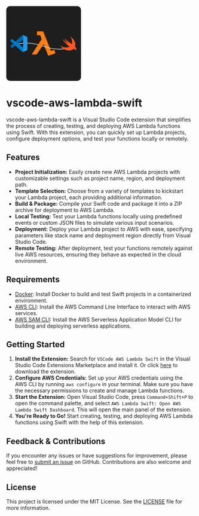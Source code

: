 <img src="./vscode-extension/media/logo.png" alt="Logo" width="200" height="200" style="border-radius: 5%;">

# vscode-aws-lambda-swift

vscode-aws-lambda-swift is a Visual Studio Code extension that simplifies the process of creating, testing, and deploying AWS Lambda functions using Swift. With this extension, you can quickly set up Lambda projects, configure deployment options, and test your functions locally or remotely.

## Features

- **Project Initialization:** Easily create new AWS Lambda projects with customizable settings such as project name, region, and deployment path.
- **Template Selection:** Choose from a variety of templates to kickstart your Lambda project, each providing additional information.
- **Build & Package:** Compile your Swift code and package it into a ZIP archive for deployment to AWS Lambda.
- **Local Testing:** Test your Lambda functions locally using predefined events or custom JSON files to simulate various input scenarios.
- **Deployment:** Deploy your Lambda project to AWS with ease, specifying parameters like stack name and deployment region directly from Visual Studio Code.
- **Remote Testing:** After deployment, test your functions remotely against live AWS resources, ensuring they behave as expected in the cloud environment.

## Requirements

- [Docker](https://www.docker.com/): Install Docker to build and test Swift projects in a containerized environment.
- [AWS CLI](https://docs.aws.amazon.com/cli/latest/userguide/getting-started-install.html): Install the AWS Command Line Interface to interact with AWS services.
- [AWS SAM CLI](https://docs.aws.amazon.com/serverless-application-model/latest/developerguide/serverless-sam-cli-install.html): Install the AWS Serverless Application Model CLI for building and deploying serverless applications.

## Getting Started

1. **Install the Extension:** Search for `VSCode AWS Lambda Swift` in the Visual Studio Code Extensions Marketplace and install it. Or click [here](https://marketplace.visualstudio.com/items?itemName=MarwaneKoutar.vscode-aws-lambda-swift) to download the extension.
2. **Configure AWS Credentials:** Set up your AWS credentials using the AWS CLI by running `aws configure` in your terminal. Make sure you have the necessary permissions to create and manage Lambda functions.
3. **Start the Extension:** Open Visual Studio Code, press `Command+Shift+P` to open the command palette, and select `AWS Lambda Swift: Open AWS Lambda Swift Dashboard`. This will open the main panel of the extension.
4. **You're Ready to Go!** Start creating, testing, and deploying AWS Lambda functions using Swift with the help of this extension.

## Feedback & Contributions

If you encounter any issues or have suggestions for improvement, please feel free to [submit an issue](https://github.com/MarwaneKoutar/vscode-aws-lambda-swift/issues) on GitHub. Contributions are also welcome and appreciated!

## License

This project is licensed under the MIT License. See the [LICENSE](./vscode-extension/LICENSE.md) file for more information.
